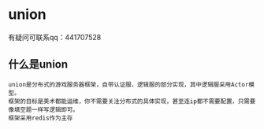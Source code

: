 # union  
有疑问可联系qq：441707528   
## 什么是union
	union是分布式的游戏服务器框架，自带认证服，逻辑服的部分实现，其中逻辑服采用Actor模型。
	框架的目标是美术都能运维，你不需要关注分布式的具体实现，甚至连ip都不需要配置，只需要像填空题一样写逻辑即可。
	框架采用redis作为主存
## 

